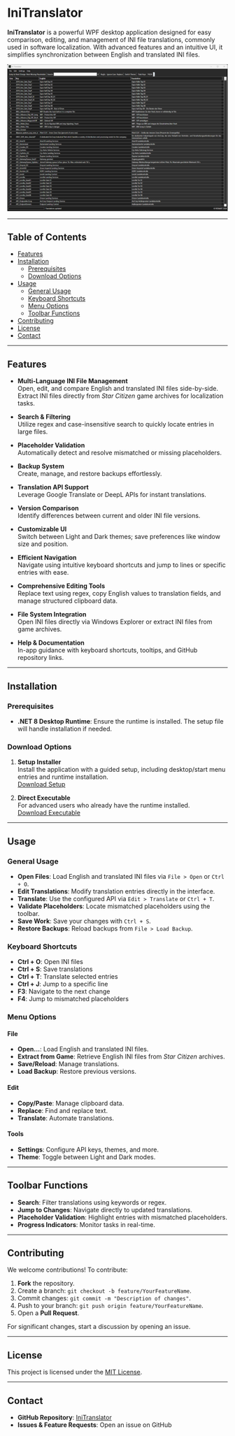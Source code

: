 # IniTranslator

**IniTranslator** is a powerful WPF desktop application designed for easy comparison, editing, and management of INI file translations, commonly used in software localization. With advanced features and an intuitive UI, it simplifies synchronization between English and translated INI files.

![Screenshot](Image.png)

---

## Table of Contents

- [Features](#features)
- [Installation](#installation)
  - [Prerequisites](#prerequisites)
  - [Download Options](#download-options)
- [Usage](#usage)
  - [General Usage](#general-usage)
  - [Keyboard Shortcuts](#keyboard-shortcuts)
  - [Menu Options](#menu-options)
  - [Toolbar Functions](#toolbar-functions)
- [Contributing](#contributing)
- [License](#license)
- [Contact](#contact)

---

## Features

- **Multi-Language INI File Management**  
  Open, edit, and compare English and translated INI files side-by-side. Extract INI files directly from *Star Citizen* game archives for localization tasks.
  
- **Search & Filtering**  
  Utilize regex and case-insensitive search to quickly locate entries in large files.

- **Placeholder Validation**  
  Automatically detect and resolve mismatched or missing placeholders.

- **Backup System**  
  Create, manage, and restore backups effortlessly.

- **Translation API Support**  
  Leverage Google Translate or DeepL APIs for instant translations.

- **Version Comparison**  
  Identify differences between current and older INI file versions.

- **Customizable UI**  
  Switch between Light and Dark themes; save preferences like window size and position.

- **Efficient Navigation**  
  Navigate using intuitive keyboard shortcuts and jump to lines or specific entries with ease.

- **Comprehensive Editing Tools**  
  Replace text using regex, copy English values to translation fields, and manage structured clipboard data.

- **File System Integration**  
  Open INI files directly via Windows Explorer or extract INI files from game archives.

- **Help & Documentation**  
  In-app guidance with keyboard shortcuts, tooltips, and GitHub repository links.

---

## Installation

### Prerequisites

- **.NET 8 Desktop Runtime**: Ensure the runtime is installed. The setup file will handle installation if needed.

### Download Options

1. **Setup Installer**  
   Install the application with a guided setup, including desktop/start menu entries and runtime installation.  
   [Download Setup](https://github.com/ROBdk97/IniTranslator/releases/latest/download/IniTranslatorSetup.msi)

2. **Direct Executable**  
   For advanced users who already have the runtime installed.  
   [Download Executable](https://github.com/ROBdk97/IniTranslator/releases/download/latest/Release.zip)

---

## Usage

### General Usage

- **Open Files**: Load English and translated INI files via `File > Open` or `Ctrl + O`.
- **Edit Translations**: Modify translation entries directly in the interface.
- **Translate**: Use the configured API via `Edit > Translate` or `Ctrl + T`.
- **Validate Placeholders**: Locate mismatched placeholders using the toolbar.
- **Save Work**: Save your changes with `Ctrl + S`.
- **Restore Backups**: Reload backups from `File > Load Backup`.

### Keyboard Shortcuts

- **Ctrl + O**: Open INI files  
- **Ctrl + S**: Save translations  
- **Ctrl + T**: Translate selected entries  
- **Ctrl + J**: Jump to a specific line  
- **F3**: Navigate to the next change  
- **F4**: Jump to mismatched placeholders  

### Menu Options

#### File  
- **Open...**: Load English and translated INI files.  
- **Extract from Game**: Retrieve English INI files from *Star Citizen* archives.  
- **Save/Reload**: Manage translations.  
- **Load Backup**: Restore previous versions.  

#### Edit  
- **Copy/Paste**: Manage clipboard data.  
- **Replace**: Find and replace text.  
- **Translate**: Automate translations.  

#### Tools  
- **Settings**: Configure API keys, themes, and more.  
- **Theme**: Toggle between Light and Dark modes.  

---

## Toolbar Functions

- **Search**: Filter translations using keywords or regex.  
- **Jump to Changes**: Navigate directly to updated translations.  
- **Placeholder Validation**: Highlight entries with mismatched placeholders.  
- **Progress Indicators**: Monitor tasks in real-time.  

---

## Contributing

We welcome contributions! To contribute:

1. **Fork** the repository.  
2. Create a branch: `git checkout -b feature/YourFeatureName`.  
3. Commit changes: `git commit -m "Description of changes"`.  
4. Push to your branch: `git push origin feature/YourFeatureName`.  
5. Open a **Pull Request**.

For significant changes, start a discussion by opening an issue.

---

## License

This project is licensed under the [MIT License](https://github.com/ROBdk97/IniTranslator/blob/main/LICENSE).

---

## Contact

- **GitHub Repository**: [IniTranslator](https://github.com/ROBdk97/IniTranslator)  
- **Issues & Feature Requests**: Open an issue on GitHub  
